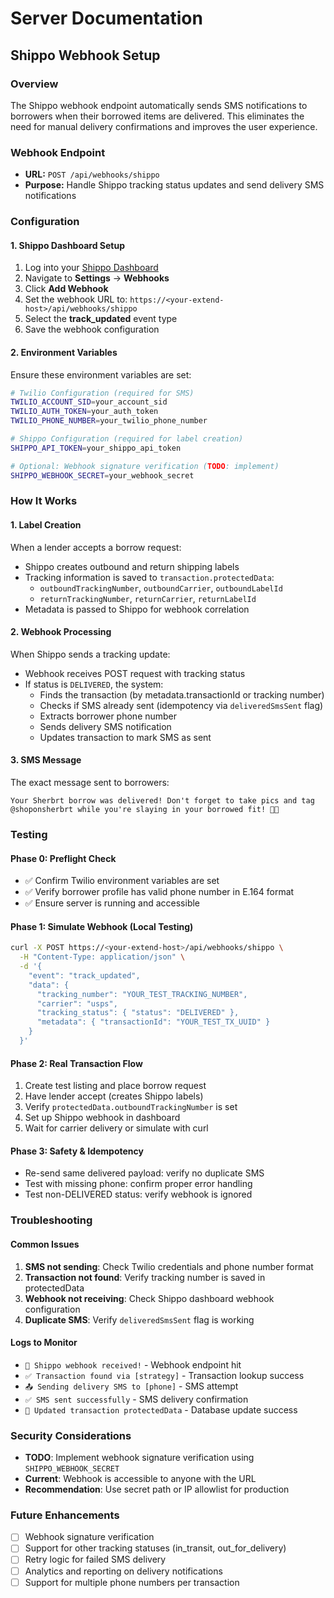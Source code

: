 # Server Documentation

## Shippo Webhook Setup

### Overview
The Shippo webhook endpoint automatically sends SMS notifications to borrowers when their borrowed items are delivered. This eliminates the need for manual delivery confirmations and improves the user experience.

### Webhook Endpoint
- **URL:** `POST /api/webhooks/shippo`
- **Purpose:** Handle Shippo tracking status updates and send delivery SMS notifications

### Configuration

#### 1. Shippo Dashboard Setup
1. Log into your [Shippo Dashboard](https://goshippo.com/dashboard)
2. Navigate to **Settings** → **Webhooks**
3. Click **Add Webhook**
4. Set the webhook URL to: `https://<your-extend-host>/api/webhooks/shippo`
5. Select the **track_updated** event type
6. Save the webhook configuration

#### 2. Environment Variables
Ensure these environment variables are set:
```bash
# Twilio Configuration (required for SMS)
TWILIO_ACCOUNT_SID=your_account_sid
TWILIO_AUTH_TOKEN=your_auth_token
TWILIO_PHONE_NUMBER=your_twilio_phone_number

# Shippo Configuration (required for label creation)
SHIPPO_API_TOKEN=your_shippo_api_token

# Optional: Webhook signature verification (TODO: implement)
SHIPPO_WEBHOOK_SECRET=your_webhook_secret
```

### How It Works

#### 1. Label Creation
When a lender accepts a borrow request:
- Shippo creates outbound and return shipping labels
- Tracking information is saved to `transaction.protectedData`:
  - `outboundTrackingNumber`, `outboundCarrier`, `outboundLabelId`
  - `returnTrackingNumber`, `returnCarrier`, `returnLabelId`
- Metadata is passed to Shippo for webhook correlation

#### 2. Webhook Processing
When Shippo sends a tracking update:
- Webhook receives POST request with tracking status
- If status is `DELIVERED`, the system:
  - Finds the transaction (by metadata.transactionId or tracking number)
  - Checks if SMS already sent (idempotency via `deliveredSmsSent` flag)
  - Extracts borrower phone number
  - Sends delivery SMS notification
  - Updates transaction to mark SMS as sent

#### 3. SMS Message
The exact message sent to borrowers:
```
Your Sherbrt borrow was delivered! Don't forget to take pics and tag @shoponsherbrt while you're slaying in your borrowed fit! 📸✨
```

### Testing

#### Phase 0: Preflight Check
- ✅ Confirm Twilio environment variables are set
- ✅ Verify borrower profile has valid phone number in E.164 format
- ✅ Ensure server is running and accessible

#### Phase 1: Simulate Webhook (Local Testing)
```bash
curl -X POST https://<your-extend-host>/api/webhooks/shippo \
  -H "Content-Type: application/json" \
  -d '{
    "event": "track_updated",
    "data": {
      "tracking_number": "YOUR_TEST_TRACKING_NUMBER",
      "carrier": "usps",
      "tracking_status": { "status": "DELIVERED" },
      "metadata": { "transactionId": "YOUR_TEST_TX_UUID" }
    }
  }'
```

#### Phase 2: Real Transaction Flow
1. Create test listing and place borrow request
2. Have lender accept (creates Shippo labels)
3. Verify `protectedData.outboundTrackingNumber` is set
4. Set up Shippo webhook in dashboard
5. Wait for carrier delivery or simulate with curl

#### Phase 3: Safety & Idempotency
- Re-send same delivered payload: verify no duplicate SMS
- Test with missing phone: confirm proper error handling
- Test non-DELIVERED status: verify webhook is ignored

### Troubleshooting

#### Common Issues
1. **SMS not sending**: Check Twilio credentials and phone number format
2. **Transaction not found**: Verify tracking number is saved in protectedData
3. **Webhook not receiving**: Check Shippo dashboard webhook configuration
4. **Duplicate SMS**: Verify `deliveredSmsSent` flag is working

#### Logs to Monitor
- `🚀 Shippo webhook received!` - Webhook endpoint hit
- `✅ Transaction found via [strategy]` - Transaction lookup success
- `📤 Sending delivery SMS to [phone]` - SMS attempt
- `✅ SMS sent successfully` - SMS delivery confirmation
- `💾 Updated transaction protectedData` - Database update success

### Security Considerations
- **TODO**: Implement webhook signature verification using `SHIPPO_WEBHOOK_SECRET`
- **Current**: Webhook is accessible to anyone with the URL
- **Recommendation**: Use secret path or IP allowlist for production

### Future Enhancements
- [ ] Webhook signature verification
- [ ] Support for other tracking statuses (in_transit, out_for_delivery)
- [ ] Retry logic for failed SMS delivery
- [ ] Analytics and reporting on delivery notifications
- [ ] Support for multiple phone numbers per transaction
